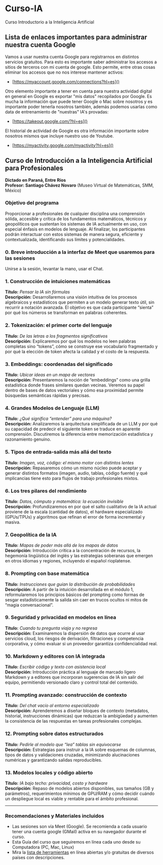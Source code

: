 # Curso-IA

Curso Introductorio a la Inteligencia Artificial

## Lista de enlaces importantes para administrar nuestra cuenta Google

Vamos a usar nuestra cuenta Google para registrarnos en distintos servicios gratuitos. Para esto es importante saber administrar los accesos a sitios de terceros con mi cuenta de google. Esto permite, entre otras cosas eliminar los accesos que no nos interese mantener activos:

- [https://myaccount.google.com/connections?hl=es]()

Otro elemento importante a tener en cuenta para nuestra actividad digital en general en Google es exportar "mis datos" recopilados por Google. Es mucha la información que puede tener Google o Mac sobre nosotros y es importante poder tenerla nosotros también, además podemos usarlas como data de entrenamiento de "nuestras" IA's provadas:

- [https://takeout.google.com/?hl=es]()

El historial de actividad de Google es otra información importante sobre nosotros mismos que incluye nuestro uso de Youtube.

- [https://myactivity.google.com/myactivity?hl=es]()

## Curso de Introducción a la Inteligencia Artificial para Profesionales

**Dictado en Paraná, Entre Ríos**  
**Profesor: Santiago Chávez Novaro** (Museo Virtual de Matemáticas, SMM, México)

### Objetivo del programa

Proporcionar a profesionales de cualquier disciplina una comprensión sólida, accesible y crítica de los fundamentos matemáticos, técnicos y geopolíticos que sustentan los sistemas de IA actualmente en uso, con especial énfasis en modelos de lenguaje. Al finalizar, los participantes podrán interactuar con estos sistemas de manera segura, eficiente y contextualizada, identificando sus límites y potencialidades.

### 0. Breve introducción a la interfaz de Meet que usaremos para las sesiones

Unirse a la sesión, levantar la mano, usar el Chat.

### 1. Construcción de intuiciones matemáticas

**Título:** *Pensar la IA sin fórmulas*  
**Descripción:** Desarrollaremos una visión intuitiva de los procesos algebraicos y estadísticos que permiten a un modelo generar texto útil, sin recurrir a notación avanzada. El objetivo es que cada participante “sienta” por qué los números se transforman en palabras coherentes.

### 2. Tokenización: el primer corte del lenguaje

**Título:** *De las letras a los fragmentos significativos*  
**Descripción:** Explicaremos por qué los modelos no leen palabras completas sino “tokens”, cómo se construye ese vocabulario fragmentado y por qué la elección de token afecta la calidad y el costo de la respuesta.

### 3. Embeddings: coordenadas del significado

**Título:** *Ubicar ideas en un mapa de vectores*  
**Descripción:** Presentaremos la noción de “embeddings” como una grilla estadística donde frases similares quedan vecinas. Veremos su papel dentro de bases de datos vectoriales y cómo esa proximidad permite búsquedas semánticas rápidas y precisas.

### 4. Grandes Modelos de Lenguaje (LLM)

**Título:** *¿Qué significa “entender” para una máquina?*  
**Descripción:** Analizaremos la arquitectura simplificada de un LLM y por qué su capacidad de predecir el siguiente token se traduce en aparente comprensión. Discutiremos la diferencia entre memorización estadística y razonamiento genuino.

### 5. Tipos de entrada-salida más allá del texto

**Título:** *Imagen, voz, código: el mismo motor con distintos lentes*  
**Descripción:** Repasaremos cómo un mismo núcleo puede aceptar y generar distintos formatos (imagen, audio, tablas, código fuente) y qué implicancias tiene esto para flujos de trabajo profesionales mixtos.

### 6. Los tres pilares del rendimiento

**Título:** *Datos, cómputo y matemática: la ecuación invisible*  
**Descripción:** Profundizaremos en por qué el salto cualitativo de la IA actual proviene de la escala (cantidad de datos), el hardware especializado (GPUs/TPUs) y algoritmos que refinan el error de forma incremental y masiva.

### 7. Geopolítica de la IA

**Título:** *Mapas de poder más allá de los mapas de datos*  
**Descripción:** Introducción crítica a la concentración de recursos, la hegemonía lingüística del inglés y las estrategias soberanas que emergen en otros idiomas y regiones, incluyendo el español rioplatense.

### 8. Prompting con base matemática

**Título:** *Instrucciones que guían la distribución de probabilidades*  
**Descripción:** A partir de la intuición desarrollada en el módulo 1, reformularemos los principios básicos del prompting como formas de sesgar estadísticamente la salida sin caer en trucos ocultos ni mitos de “magia conversacional”.

### 9. Seguridad y privacidad en modelos en línea

**Título:** *Cuando tu pregunta viaja y no regresa*  
**Descripción:** Examinaremos la dispersión de datos que ocurre al usar servicios cloud, los riesgos de derivación, filtraciones y competencia corporativa, y cómo evaluar si un proveedor garantiza confidencialidad real.

### 10. Markdown y editores con IA integrada

**Título:** *Escribir código y texto con asistencia local*  
**Descripción:** Introducción práctica al lenguaje de marcado ligero Markdown y a editores que incorporan sugerencias de IA sin salir del equipo, permitiendo versionado claro y control total del contenido.

### 11. Prompting avanzado: construcción de contexto

**Título:** *Del chat vacío al entorno especializado*  
**Descripción:** Aprenderemos a diseñar bloques de contexto (metadatos, historial, instrucciones dinámicas) que reduzcan la ambigüedad y aumenten la consistencia de las respuestas en tareas profesionales complejas.

### 12. Prompting sobre datos estructurados

**Título:** *Pedirle al modelo que “lea” tablas sin equivocarse*  
**Descripción:** Estrategias para instruir a la IA sobre esquemas de columnas, tipos de datos y validaciones cruzadas, minimizando alucinaciones numéricas y garantizando salidas reproducibles.

### 13. Modelos locales y código abierto

**Título:** *IA bajo techo: privacidad, costo y hardware*  
**Descripción:** Repaso de modelos abiertos disponibles, sus tamaños (GB y parámetros), requerimientos mínimos de GPU/RAM y cómo decidir cuándo un despliegue local es viable y rentable para el ámbito profesional.

---

### Recomendaciones y Materiales incluidos

- Las sesiones son vía Meet (Google). Se recomienda a cada usuario tener una cuenta google (GMail) activa en su navegador durante el curso.
- Esta Guía del curso que seguiremos en línea cada uno desde su Computadora (PC, Mac, Linux)
- Mira la [lista de herramientas](lista.html) en línea abiertas y/o gratuitas de diversos países con descripciones.
